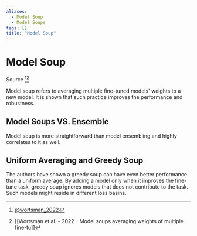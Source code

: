 ```yaml
---
aliases:
  - Model Soup
  - Model Soups
tags: []
title: "Model Soup"
---
```


# Model Soup

Source [^1][^2]

Model soup refers to averaging multiple fine-tuned models' weights to a new model. It is shown that such practice improves the performance and robustness.

## Model Soups VS. Ensemble

Model soup is more straightforward than model ensembling and highly correlates to it as well.

## Uniform Averaging and Greedy Soup

The authors have shown a greedy soup can have even better performance than a uniform average. By adding a model only when it improves the fine-tune task, greedy soup ignores models that does not contribute to the task. Such models might reside in different loss basins.

[^1]: [@wortsman_2022](zotero://select/items/@wortsman_2022)
[^2]: [[Wortsman et al. - 2022 - Model soups averaging weights of multiple fine-tu]]